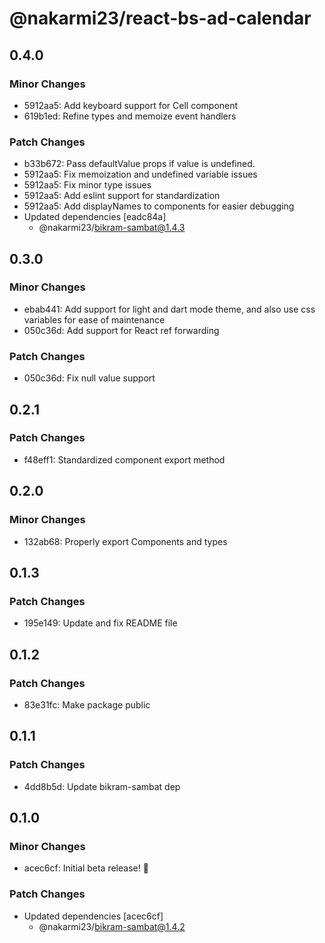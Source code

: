 # @nakarmi23/react-bs-ad-calendar

## 0.4.0

### Minor Changes

- 5912aa5: Add keyboard support for Cell component
- 619b1ed: Refine types and memoize event handlers

### Patch Changes

- b33b672: Pass defaultValue props if value is undefined.
- 5912aa5: Fix memoization and undefined variable issues
- 5912aa5: Fix minor type issues
- 5912aa5: Add eslint support for standardization
- 5912aa5: Add displayNames to components for easier debugging
- Updated dependencies [eadc84a]
  - @nakarmi23/bikram-sambat@1.4.3

## 0.3.0

### Minor Changes

- ebab441: Add support for light and dart mode theme, and also use css variables for ease of maintenance
- 050c36d: Add support for React ref forwarding

### Patch Changes

- 050c36d: Fix null value support

## 0.2.1

### Patch Changes

- f48eff1: Standardized component export method

## 0.2.0

### Minor Changes

- 132ab68: Properly export Components and types

## 0.1.3

### Patch Changes

- 195e149: Update and fix README file

## 0.1.2

### Patch Changes

- 83e31fc: Make package public

## 0.1.1

### Patch Changes

- 4dd8b5d: Update bikram-sambat dep

## 0.1.0

### Minor Changes

- acec6cf: Initial beta release! 🎉

### Patch Changes

- Updated dependencies [acec6cf]
  - @nakarmi23/bikram-sambat@1.4.2
